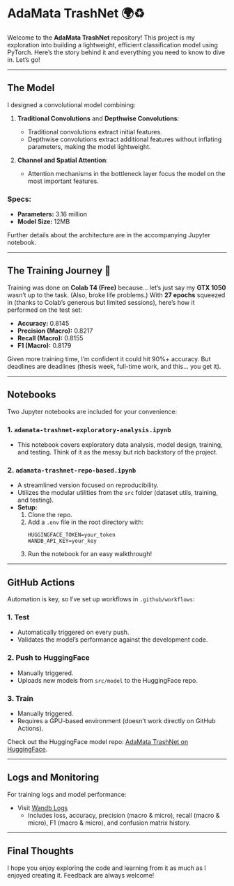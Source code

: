 # AdaMata TrashNet 🌍♻

Welcome to the **AdaMata TrashNet** repository! This project is my exploration into building a lightweight, efficient classification model using PyTorch. Here’s the story behind it and everything you need to know to dive in. Let’s go!

---

## The Model

I designed a convolutional model combining:

1. **Traditional Convolutions** and **Depthwise Convolutions**:

   - Traditional convolutions extract initial features.
   - Depthwise convolutions extract additional features without inflating parameters, making the model lightweight.

2. **Channel and Spatial Attention**:
   - Attention mechanisms in the bottleneck layer focus the model on the most important features.

### Specs:

- **Parameters:** 3.16 million
- **Model Size:** 12MB

Further details about the architecture are in the accompanying Jupyter notebook.

---

## The Training Journey 🚀

Training was done on **Colab T4 (Free)** because... let’s just say my **GTX 1050** wasn’t up to the task. (Also, broke life problems.) With **27 epochs** squeezed in (thanks to Colab’s generous but limited sessions), here’s how it performed on the test set:

- **Accuracy:** 0.8145
- **Precision (Macro):** 0.8217
- **Recall (Macro):** 0.8155
- **F1 (Macro):** 0.8179

Given more training time, I’m confident it could hit 90%+ accuracy. But deadlines are deadlines (thesis week, full-time work, and this… you get it).

---

## Notebooks

Two Jupyter notebooks are included for your convenience:

### 1. `adamata-trashnet-exploratory-analysis.ipynb`

- This notebook covers exploratory data analysis, model design, training, and testing. Think of it as the messy but rich backstory of the project.

### 2. `adamata-trashnet-repo-based.ipynb`

- A streamlined version focused on reproducibility.
- Utilizes the modular utilities from the `src` folder (dataset utils, training, and testing).
- **Setup:**
  1. Clone the repo.
  2. Add a `.env` file in the root directory with:
     ```
     HUGGINGFACE_TOKEN=your_token
     WANDB_API_KEY=your_key
     ```
  3. Run the notebook for an easy walkthrough!

---

## GitHub Actions

Automation is key, so I’ve set up workflows in `.github/workflows`:

### 1. **Test**

- Automatically triggered on every push.
- Validates the model’s performance against the development code.

### 2. **Push to HuggingFace**

- Manually triggered.
- Uploads new models from `src/model` to the HuggingFace repo.

### 3. **Train**

- Manually triggered.
- Requires a GPU-based environment (doesn’t work directly on GitHub Actions).

Check out the HuggingFace model repo: [AdaMata TrashNet on HuggingFace](https://huggingface.co/grediiiii/trashnet-adamata).

---

## Logs and Monitoring

For training logs and model performance:

- Visit [Wandb Logs](https://wandb.ai/mgradyn/trashnet-classification/runs/x74uwf2n?nw=nwusermgradyn)
  - Includes loss, accuracy, precision (macro & micro), recall (macro & micro), F1 (macro & micro), and confusion matrix history.

---

## Final Thoughts

I hope you enjoy exploring the code and learning from it as much as I enjoyed creating it. Feedback are always welcome!
